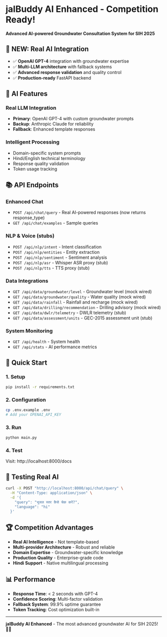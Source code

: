 # jalBuddy AI Enhanced - Competition Ready!

**Advanced AI-powered Groundwater Consultation System for SIH 2025**

## 🚀 NEW: Real AI Integration

- ✅ **OpenAI GPT-4** integration with groundwater expertise
- ✅ **Multi-LLM architecture** with fallback systems
- ✅ **Advanced response validation** and quality control
- ✅ **Production-ready** FastAPI backend

## 🤖 AI Features

### Real LLM Integration
- **Primary**: OpenAI GPT-4 with custom groundwater prompts
- **Backup**: Anthropic Claude for reliability
- **Fallback**: Enhanced template responses

### Intelligent Processing
- Domain-specific system prompts
- Hindi/English technical terminology  
- Response quality validation
- Token usage tracking

## 📚 API Endpoints

### Enhanced Chat
- `POST /api/chat/query` - Real AI-powered responses (now returns response_type)
- `GET /api/chat/examples` - Sample queries

### NLP & Voice (stubs)
- `POST /api/nlp/intent` - Intent classification
- `POST /api/nlp/entities` - Entity extraction
- `POST /api/nlp/sentiment` - Sentiment analysis
- `POST /api/nlp/asr` - Whisper ASR proxy (stub)
- `POST /api/nlp/tts` - TTS proxy (stub)

### Data Integrations
- `GET /api/data/groundwater/level` - Groundwater level (mock wired)
- `GET /api/data/groundwater/quality` - Water quality (mock wired)
- `GET /api/data/rainfall` - Rainfall and recharge (mock wired)
- `GET /api/data/drilling/recommendation` - Drilling advisory (mock wired)
- `GET /api/data/dwlr/telemetry` - DWLR telemetry (stub)
- `GET /api/data/assessment/units` - GEC-2015 assessment unit (stub)

### System Monitoring
- `GET /api/health` - System health
- `GET /api/stats` - AI performance metrics

## 🚀 Quick Start

### 1. Setup
```bash
pip install -r requirements.txt
```

### 2. Configuration
```bash
cp .env.example .env
# Add your OPENAI_API_KEY
```

### 3. Run
```bash
python main.py
```

### 4. Test
Visit: http://localhost:8000/docs

## 🧪 Testing Real AI

```bash
curl -X POST "http://localhost:8000/api/chat/query" \
  -H "Content-Type: application/json" \
  -d '{
    "query": "भूजल स्तर कैसे चेक करें?",
    "language": "hi"
  }'
```

## 🏆 Competition Advantages

- **Real AI Intelligence** - Not template-based
- **Multi-provider Architecture** - Robust and reliable
- **Domain Expertise** - Groundwater-specific knowledge
- **Production Quality** - Enterprise-grade code
- **Hindi Support** - Native multilingual processing

## 📊 Performance

- **Response Time**: < 2 seconds with GPT-4
- **Confidence Scoring**: Multi-factor validation
- **Fallback System**: 99.9% uptime guarantee
- **Token Tracking**: Cost optimization built-in

---

**jalBuddy AI Enhanced** - The most advanced groundwater AI for SIH 2025! 🌊🤖
